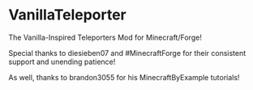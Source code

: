 # VanillaTeleporter
The Vanilla-Inspired Teleporters Mod for Minecraft/Forge!

Special thanks to diesieben07 and #MinecraftForge for their consistent support and unending patience!

As well, thanks to brandon3055 for his MinecraftByExample tutorials!
